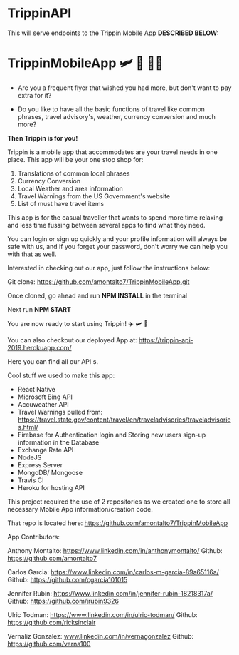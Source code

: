 # TrippinAPI

This will serve endpoints to the Trippin Mobile App **DESCRIBED BELOW:**

# TrippinMobileApp 🛩 🚂 🚎🚢 

- Are you a frequent flyer that wished you had more, but don't want to pay extra for it?

- Do you like to have all the basic functions of travel like common phrases, travel advisory's, weather, currency conversion and much more?

**Then Trippin is for you!**

Trippin is a mobile app that accommodates are your travel needs in one place. This app will be your one stop shop for: 
1. Translations of common local phrases
2. Currency Conversion
3. Local Weather and area information
4. Travel Warnings from the US Government's website
5. List of must have travel items

This app is for the casual traveller that wants to spend more time relaxing and less time fussing between several apps to find what they need.

You can login or sign up quickly and your profile information will always be safe with us, and if you forget your password, don't worry we can help you with that as well.

Interested in checking out our app, just follow the instructions below:

Git clone: https://github.com/amontalto7/TrippinMobileApp.git

Once cloned, go ahead and run **NPM INSTALL** in the terminal

Next run **NPM START**

You are now ready to start using Trippin! ✈️ 🛩 🛫 

You can also checkout our deployed App at: https://trippin-api-2019.herokuapp.com/

Here you can find all our API's. 


Cool stuff we used to make this app:
- React Native
- Microsoft Bing API
- Accuweather API
- Travel Warnings pulled from: https://travel.state.gov/content/travel/en/traveladvisories/traveladvisories.html/
- Firebase for Authentication login and Storing new users sign-up information in the Database
- Exchange Rate API
- NodeJS
- Express Server
- MongoDB/ Mongoose
- Travis CI
- Heroku for hosting API


This project required the use of 2 repositories as we created one to store all necessary Mobile App information/creation code.


That repo is located here: https://github.com/amontalto7/TrippinMobileApp


App Contributors:

Anthony Montalto: https://www.linkedin.com/in/anthonymontalto/ Github: https://github.com/amontalto7

Carlos Garcia: https://www.linkedin.com/in/carlos-m-garcia-89a65116a/ Github: https://github.com/cgarcia101015

Jennifer Rubin: https://www.linkedin.com/in/jennifer-rubin-18218317a/ Github: https://github.com/jrubin9326

Ulric Todman: https://www.linkedin.com/in/ulric-todman/ Github: https://github.com/ricksinclair

Vernaliz Gonzalez: www.linkedin.com/in/vernagonzalez Github: https://github.com/verna100

